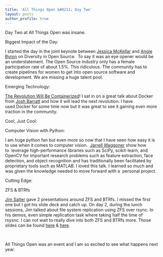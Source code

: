 ```yaml
---
title: 'All Things Open &#8211; Day Two'
layout: posts
author_profile: true  
---
```

Day Two at All Things Open was insane.

Biggest Impact of the Day:

I started the day in the joint keynote between <a href="https://twitter.com/jessicamckellar" target="_blank">Jessica McKellar</a> and <a title="https://twitter.com/webchick" href="https://twitter.com/webchick" target="_blank">Angie Byron</a> on Diversity in Open Source.  To say it was an eye opener would be an understatement. The Open Source industry only has a female participation rate of about 1.5%. This ridiculous. The community has to create pipelines for women to get into open source software and development. We are missing a huge talent pool.

Emerging Technology:

[The Revolution Will Be Containerized][1]! I sat in on a great talk about Docker from [Josh Barratt][2] and how it will lead the next revolution. I have used Docker for some time now but it was great to see it gaining even more traction in the community.

Cool, Just Cool:

Computer Vision with Python:

I am huge python fan but even more so now that I have seen how easy it is to use when it comes to computer vision.  <a href="http://www.malloc47.com/" target="_blank">Jarrell Waggoner</a> show how to  leverage high-performance libraries such as SciPy, scikit-learn, and OpenCV for important research problems such as feature extraction, face detection, and object recognition and has traditionally been facilitated by proprietary tools such as MATLAB. I loved this talk. I learned so much and was given the knowledge needed to move forward with a  personal project.

Cutting Edge:

ZFS & BTRfs

<a href="http://www.atoschedule.com/speakers/jim-salter" target="_blank">Jim Salter</a> gave 2 presentations around ZFS and BTRfs. I missed the first one but I got his slide deck and catch up. On day 2, during the lunch sessions, Jim talked about file system replication using ZFS over rsync. In his demos, even simple replication task where taking half the time of rsysnc. I can not wait to really dive into both ZFS and BTRfs more. Those slides can be found <a href="http://jrs-s.net/presentations/hot_btred_zfs/img0.html" target="_blank">here</a> & <a href="http://jrs-s.net/presentations/fs_replication/img0.html" target="_blank">here</a>.

&nbsp;

All Things Open was an event and I am so excited to see what happens next year.

&nbsp;

 [1]: http://www.atoschedule.com/events/the-revolution-will-be-containerized
 [2]: http://www.atoschedule.com/speakers/josh-barratt
